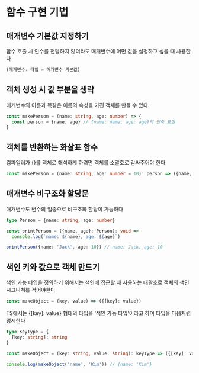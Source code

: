 # 함수 구현 기법

## 매개변수 기본값 지정하기

함수 호출 시 인수를 전달하지 않더라도 매개변수에 어떤 값을 설정하고 싶을 때 사용한다

```ts
(매개변수: 타입 = 매개변수 기본값)
```

## 객체 생성 시 값 부분을 생략

매개변수의 이름과 똑같은 이름의 속성을 가진 객체를 만들 수 있다

```ts
const makePerson = (name: string, age: number) => {
  const person = {name, age} // {name: name, age: age}의 단축 표현
}
```

## 객체를 반환하는 화살표 함수

컴파일러가 {}를 객체로 해석하게 하려면 객체를 소괄호로 감싸주어야 한다

```ts
const makePerson = (name: string, age: number = 10): person => ({name, age})
```

## 매개변수 비구조화 할당문

매개변수도 변수의 일종으로 비구조화 할당이 가능하다

```ts
type Person = {name: string, age: number}

const printPerson = ({name, age}: Person): void => 
  console.log(`name: ${name}, age: ${age}`)

printPerson({name: 'Jack', age: 10}) // name: Jack, age: 10
```

## 색인 키와 값으로 객체 만드기

색인 가능 타입을 정의하기 위해서는 색인에 접근할 때 사용하는 대괄호로 객체의 색인 시그니쳐를 적어야한다

```ts
const makeObject = (key, value) => ({[key]: value})
```

TS에서는 {[key]: value} 형태의 타입을 '색인 가능 타입'이라고 하며 타입을 다음처럼 명시한다

```ts
type KeyType = {
  [key: string]: string
}

const makeObject = (key: string, value: string): keyType => ({[key]: value})

console.log(makeObject('name', 'Kim')) // {name: 'Kim'}
```